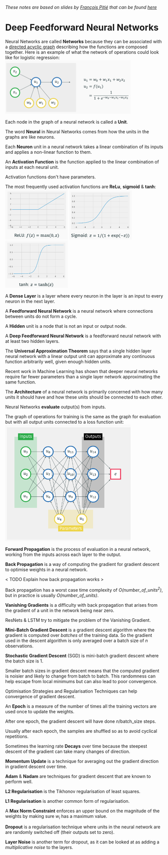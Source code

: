 *These notes are based on slides by [François Pitié](https://francois.pitie.net/) that can be found [here](https://github.com/frcs/EE4C16/blob/master/handouts/handout-05-deep-feedforward-networks.pdf)*

# Deep Feedforward Neural Networks

Neural Networks are called **Networks** because they can be associated with a [directed acyclic graph](https://en.wikipedia.org/wiki/Directed_acyclic_graph) describing how the functions are composed together. Here is an example of what the network of operations could look like for logistic regression:  
<img src="https://github.com/nating/EE4C16/blob/master/assets/notes-images/logistic-regression-network.png" width="400"/>

Each node in the graph of a neural network is called a **Unit**.

The word **Neural** in Neural Networks comes from how the units in the graphs are like neurons.

Each **Neuron** unit in a neural network takes a linear combination of its inputs and applies a non-linear function to them.

An **Activation Function** is the function applied to the linear combination of inputs at each neural unit.

Activation functions don't have parameters.

The most frequently used activation functions are **ReLu**, **sigmoid** & **tanh**:  
<img src="https://github.com/nating/EE4C16/blob/master/assets/notes-images/relu.png" width="200"/>
<img src="https://github.com/nating/EE4C16/blob/master/assets/notes-images/sigmoid.png" width="200"/>
<img src="https://github.com/nating/EE4C16/blob/master/assets/notes-images/tanh.png" width="200"/>

A **Dense Layer** is a layer where every neuron in the layer is an input to every neuron in the next layer.

A **Feedforward Neural Network** is a neural network where connections between units do not form a cycle.

A **Hidden** unit is a node that is not an input or output node.

A **Deep Feedforward Neural Network** is a feedforward neural network with at least two hidden layers.

The **Universal Approximation Theorem** says that a single hidden layer neural network with a linear output unit can approximate any continuous function arbitrarily well, given enough hidden units.

Recent work in Machine Learning has shown that deeper neural networks require far fewer parameters than a single layer network approximating the same function.

The **Architecture** of a neural network is primarily concerned with how many units it should have and how these units should be connected to each other.

Neural Networks **evaluate** output(s) from inputs.

The graph of operations for training is the same as the graph for evaluation but with all output units connected to a loss function unit:  
<img src="https://github.com/nating/EE4C16/blob/master/assets/notes-images/training-operations-graph.png" width="400"/>

**Forward Propagation** is the process of evaluation in a neural network, working from the inputs across each layer to the output.

**Back Propagation** is a way of computing the gradient for gradient descent to optimise weights in a neural network.

< TODO Explain how back propagation works >

Back propagation has a worst case time complexity of *O(number_of_units<sup>2</sup>)*, but in practice is usually *O(number_of_units)*.

**Vanishing Gradients** is a difficulty with back propagation that arises from the gradient of a unit in the network being near zero.

ResNets & LSTM try to mitigate the problem of the Vanishing Gradient.

**Mini-Batch Gradient Descent** is a gradient descent algorithm where the gradient is computed over *batches* of the training data. So the gradient used in the descent algorithm is only averaged over a batch size of *n* observations.

**Stochastic Gradient Descent** (SGD) is mini-batch gradient descent where the batch size is 1.

Smaller batch sizes in gradient descent means that the computed gradient is noisier and likely to change from batch to batch. This randomness can help escape from local minimums but can also lead to poor convergence.

Optimisation Strategies and Regularisation Techniques can help convergence of gradient descent.

An **Epoch** is a measure of the number of times all the training vectors are used once to update the weights.

After one epoch, the gradient descent will have done *n*/batch_size steps.

Usually after each epoch, the samples are shuffled so as to avoid cyclical repetitions.

Sometimes the learning rate **Decays** over time because the steepest descent of the gradient can take many changes of direction.

**Momentum Update** is a technique for averaging out the gradient direction in gradient descent over time.

**Adam** & **Nadam** are techniques for gradient descent that are known to perform well.

**L2 Regularisation** is the Tikhonov regularisation of least squares.

**L1 Regularisation** is another common form of regularisation.

A **Max Norm Constraint** enforces an upper bound on the magnitude of the weights by making sure *w<sub>i</sub>* has a maximum value.

**Dropout** is a regularisation technique where units in the neural network are are randomly switched off (their outputs set to zero).

**Layer Noise** is another term for dropout, as it can be looked at as adding a *multiplicative noise* to the layers.
